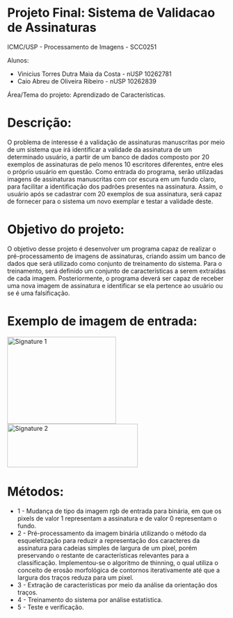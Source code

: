 # Projeto Final: Sistema de Validacao de Assinaturas
ICMC/USP - Processamento de Imagens - SCC0251

Alunos:
- Vinicius Torres Dutra Maia da Costa	- nUSP 10262781
- Caio Abreu de Oliveira Ribeiro	- nUSP 10262839

Área/Tema do projeto: Aprendizado de Características.

# Descrição:
O problema de interesse é a validação de assinaturas manuscritas por meio de um sistema que irá identificar a validade da assinatura de um determinado usuário, a partir de um banco de dados composto por 20 exemplos de assinaturas de pelo menos 10 escritores diferentes, entre eles o próprio usuário em questão. Como entrada do programa, serão utilizadas imagens de assinaturas manuscritas com cor escura em um fundo claro, para facilitar a identificação dos padrões presentes na assinatura. Assim, o usuário após se cadastrar com 20 exemplos de sua assinatura, será capaz de fornecer para o sistema um novo exemplar e testar a validade deste.  

# Objetivo do projeto:
O objetivo desse projeto é desenvolver um programa capaz de realizar o pré-processamento de imagens de assinaturas, criando assim um banco de dados que será utilizado como conjunto de treinamento do sistema. Para o treinamento, será definido um conjunto de características a serem extraídas de cada imagem. Posteriormente, o programa deverá ser capaz de receber uma nova imagem de assinatura e identificar se ela pertence ao usuário ou se é uma falsificação.
	
# Exemplo de imagem de entrada:

<img src="https://i.imgur.com/67f8CPK.jpg" width="250" height="200" title="Signature 1">

<img src="https://i.imgur.com/PLVlIud.jpg" width="300" height="100" title="Signature 2">

# Métodos:
- 1 - Mudança de tipo da imagem rgb de entrada para binária, em que os pixels de valor 1 representam a assinatura e de valor 0 representam o fundo. 
- 2 - Pré-processamento da imagem binária utilizando o método da esqueletização para reduzir a representação dos caracteres da assinatura para cadeias simples de largura de um pixel, porém preservando o restante de características relevantes para a classificação. Implementou-se o algoritmo de thinning, o qual utiliza o conceito de erosão morfológica de contornos iterativamente até que a largura dos traços reduza para um pixel.
- 3 - Extração de características por meio da análise da orientação dos traços.
- 4 - Treinamento do sistema por análise estatística.
- 5 - Teste e verificação.

 
